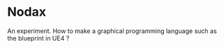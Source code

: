 Nodax
=====
An experiment. How to make a graphical programming language such as the blueprint in UE4 ?
